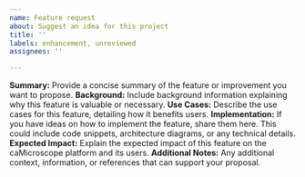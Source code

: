 ```yaml
---
name: Feature request
about: Suggest an idea for this project
title: ''
labels: enhancement, unreviewed
assignees: ''

---
```


**Summary:** Provide a concise summary of the feature or improvement you want to propose.
**Background:** Include background information explaining why this feature is valuable or necessary.
**Use Cases:** Describe the use cases for this feature, detailing how it benefits users.
**Implementation:** If you have ideas on how to implement the feature, share them here. This could include code snippets, architecture diagrams, or any technical details.
**Expected Impact:** Explain the expected impact of this feature on the caMicroscope platform and its users.
**Additional Notes:** Any additional context, information, or references that can support your proposal.
